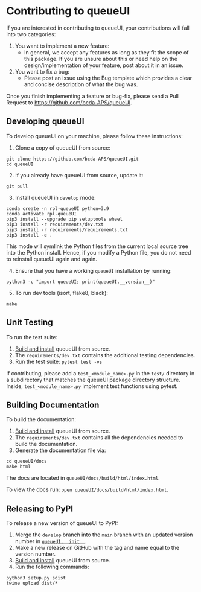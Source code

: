 # Contributing to queueUI

If you are interested in contributing to queueUI, your contributions will fall into two categories:

1. You want to implement a new feature:
    - In general, we accept any features as long as they fit the scope of this package. If you are unsure about this or need help on the design/implementation of your feature, post about it in an issue.
2. You want to fix a bug:
    - Please post an issue using the Bug template which provides a clear and concise description of what the bug was.

Once you finish implementing a feature or bug-fix, please send a Pull Request to https://github.com/bcda-APS/queueUI.

## Developing queueUI

To develop queueUI on your machine, please follow these instructions:

1. Clone a copy of queueUI from source:

```
git clone https://github.com/bcda-APS/queueUI.git
cd queueUI
```

2. If you already have queueUI from source, update it:

```
git pull
```

3. Install queueUI in `develop` mode:

```
conda create -n rpl-queueUI python=3.9
conda activate rpl-queueUI
pip3 install --upgrade pip setuptools wheel
pip3 install -r requirements/dev.txt
pip3 install -r requirements/requirements.txt
pip3 install -e .
```

This mode will symlink the Python files from the current local source tree into the Python install.
Hence, if you modify a Python file, you do not need to reinstall queueUI again and again.

4. Ensure that you have a working `queueUI` installation by running:

```
python3 -c "import queueUI; print(queueUI.__version__)"
```

5. To run dev tools (isort, flake8, black):

```
make
```

## Unit Testing

To run the test suite:

1. [Build and install](#developing-queueUI) queueUI from source.
2. The `requirements/dev.txt` contains the additional testing dependencies.
3. Run the test suite: `pytest test -vs`

If contributing, please add a `test_<module_name>.py` in the `test/` directory
in a subdirectory that matches the queueUI package directory structure. Inside,
`test_<module_name>.py` implement test functions using pytest.

## Building Documentation

To build the documentation:

1. [Build and install](#developing-queueUI) queueUI from source.
2. The `requirements/dev.txt` contains all the dependencies needed to build the documentation.
3. Generate the documentation file via:
```
cd queueUI/docs
make html
```
The docs are located in `queueUI/docs/build/html/index.html`.

To view the docs run: `open queueUI/docs/build/html/index.html`.

## Releasing to PyPI

To release a new version of queueUI to PyPI:

1. Merge the `develop` branch into the `main` branch with an updated version number in [`queueUI.__init__`](https://github.com/bcda-APS/queueUI/blob/main/src/queueUI/__init__.py).
2. Make a new release on GitHub with the tag and name equal to the version number.
3. [Build and install](#developing-queueUI) queueUI from source.
4. Run the following commands:
```
python3 setup.py sdist
twine upload dist/*
```
